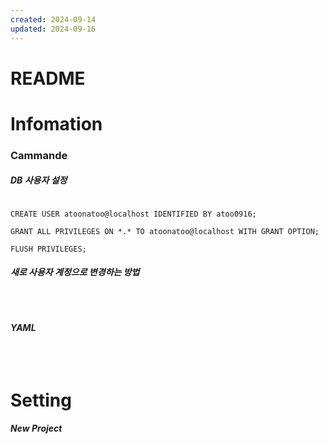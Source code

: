 ```yaml
---
created: 2024-09-14
updated: 2024-09-16
---
```

# README 

# Infomation

### Cammande

##### DB 사용자 설정

```

CREATE USER atoonatoo@localhost IDENTIFIED BY atoo0916;

GRANT ALL PRIVILEGES ON *.* TO atoonatoo@localhost WITH GRANT OPTION;

FLUSH PRIVILEGES;

```
##### 새로 사용자 계정으로 변경하는 방법
```



```


##### YAML
```



```
# Setting

##### New Project

##### 


